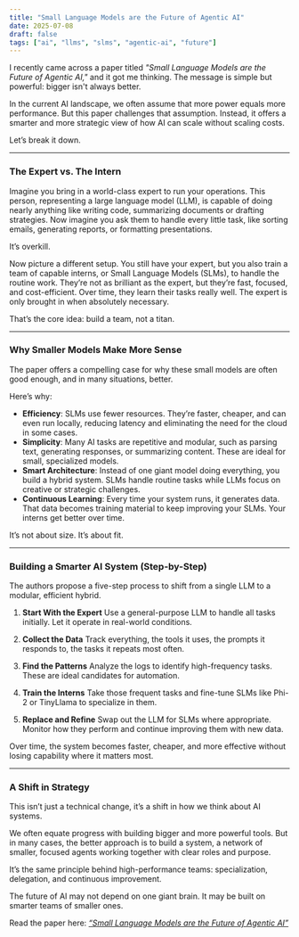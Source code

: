 ```yaml
---
title: "Small Language Models are the Future of Agentic AI"
date: 2025-07-08
draft: false
tags: ["ai", "llms", "slms", "agentic-ai", "future"]
---
```


I recently came across a paper titled *"Small Language Models are the Future of Agentic AI,"* and it got me thinking. The message is simple but powerful: bigger isn't always better.

In the current AI landscape, we often assume that more power equals more performance. But this paper challenges that assumption. Instead, it offers a smarter and more strategic view of how AI can scale without scaling costs.

Let’s break it down.

---

### The Expert vs. The Intern

Imagine you bring in a world-class expert to run your operations. This person, representing a large language model (LLM), is capable of doing nearly anything like writing code, summarizing documents or drafting strategies. Now imagine you ask them to handle every little task, like sorting emails, generating reports, or formatting presentations.

It’s overkill.

Now picture a different setup. You still have your expert, but you also train a team of capable interns, or Small Language Models (SLMs), to handle the routine work. They’re not as brilliant as the expert, but they’re fast, focused, and cost-efficient. Over time, they learn their tasks really well. The expert is only brought in when absolutely necessary.

That’s the core idea: build a team, not a titan.

---

### Why Smaller Models Make More Sense

The paper offers a compelling case for why these small models are often good enough, and in many situations, better.

Here’s why:

* **Efficiency**: SLMs use fewer resources. They’re faster, cheaper, and can even run locally, reducing latency and eliminating the need for the cloud in some cases.
* **Simplicity**: Many AI tasks are repetitive and modular, such as parsing text, generating responses, or summarizing content. These are ideal for small, specialized models.
* **Smart Architecture**: Instead of one giant model doing everything, you build a hybrid system. SLMs handle routine tasks while LLMs focus on creative or strategic challenges.
* **Continuous Learning**: Every time your system runs, it generates data. That data becomes training material to keep improving your SLMs. Your interns get better over time.

It’s not about size. It’s about fit.

---

### Building a Smarter AI System (Step-by-Step)

The authors propose a five-step process to shift from a single LLM to a modular, efficient hybrid.

1. **Start With the Expert**
   Use a general-purpose LLM to handle all tasks initially. Let it operate in real-world conditions.

2. **Collect the Data**
   Track everything, the tools it uses, the prompts it responds to, the tasks it repeats most often.

3. **Find the Patterns**
   Analyze the logs to identify high-frequency tasks. These are ideal candidates for automation.

4. **Train the Interns**
   Take those frequent tasks and fine-tune SLMs like Phi-2 or TinyLlama to specialize in them.

5. **Replace and Refine**
   Swap out the LLM for SLMs where appropriate. Monitor how they perform and continue improving them with new data.

Over time, the system becomes faster, cheaper, and more effective without losing capability where it matters most.

---

### A Shift in Strategy

This isn’t just a technical change, it’s a shift in how we think about AI systems.

We often equate progress with building bigger and more powerful tools. But in many cases, the better approach is to build a system, a network of smaller, focused agents working together with clear roles and purpose.

It’s the same principle behind high-performance teams: specialization, delegation, and continuous improvement.

The future of AI may not depend on one giant brain. It may be built on smarter teams of smaller ones.

Read the paper here: [*“Small Language Models are the Future of Agentic AI”*](https://arxiv.org/pdf/2506.02153)